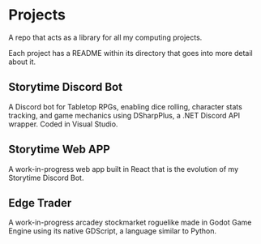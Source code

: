 # Projects
A repo that acts as a library for all my computing projects.

Each project has a README within its directory that goes into more detail about it.

## Storytime Discord Bot
A Discord bot for Tabletop RPGs, enabling dice rolling, character stats tracking, and game mechanics using DSharpPlus, a .NET Discord API wrapper. Coded in Visual Studio.

## Storytime Web APP
A work-in-progress web app built in React that is the evolution of my Storytime Discord Bot.

## Edge Trader
A work-in-progress arcadey stockmarket roguelike made in Godot Game Engine using its native GDScript, a language similar to Python.
